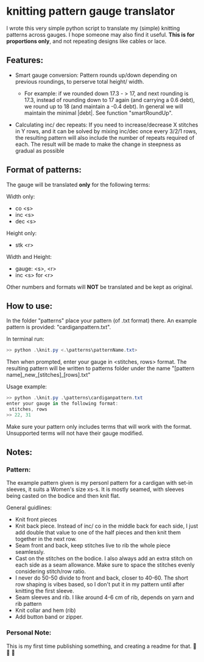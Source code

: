 # knitting pattern gauge translator

I wrote this very simple python script to translate my (simple) knitting patterns across gauges. I hope someone may also find it useful. **This is for proportions only**, and not repeating designs like cables or lace. 

## Features:
* Smart gauge conversion: Pattern rounds up/down depending on previous roundings, to perserve total height/ width.

  * For example: if we rounded down 17.3 - > 17, and next rounding is 17.3, instead of rounding down to 17 again (and carrying a 0.6 debt), we round up to 18 (and maintain a -0.4 debt). In general we will maintain the minimal |debt|. See function "smartRoundUp".


* Calculating inc/ dec repeats: If you need to increase/decrease X stitches in Y rows, and it can be solved by mixing inc/dec once every 3/2/1 rows, the resulting pattern will also include the number of repeats required of each. The result will be made to make the change in steepness as gradual as possible


## Format of patterns:
The gauge will be translated **only** for the following terms:

Width only: 
* co \<s>
* inc \<s>
* dec \<s>

Height only: 
* stk \<r>

Width and Height: 
* gauge: \<s>, \<r>
* inc \<s> for \<r>

Other numbers and formats will **NOT** be translated and be kept as original.

## How to use:
In the folder  "patterns" place your pattern (of .txt format) there.
An example pattern is provided: "cardiganpattern.txt". 

In terminal run:
```powershell
>> python .\knit.py <.\patterns\patternName.txt>
```

Then when prompted, enter your gauge in \<stitches, rows> format.
The resulting pattern will be written to patterns folder under the name "[pattern name]\_new\_\[stitches]\_\[rows].txt"

Usage example:
```powershell
>> python .\knit.py .\patterns\cardiganpattern.txt
enter your gauge in the following format:
 stitches, rows
>> 22, 31
```

Make sure your pattern only includes terms that will work with the format. Unsupported terms will not have their gauge modified.

## Notes:
### Pattern:
The example pattern given is my personl pattern for a cardigan with set-in sleeves, it suits a Women's size xs-s. It is mostly seamed, with sleeves being casted on the bodice and then knit flat.

General guidlines:
- Knit front pieces
- Knit back piece. Instead of inc/ co in the middle back for each side, I just add double that value to one of the half pieces and then knit them together in the next row.
- Seam front and back, keep stitches live to rib the whole piece seamlessly.
- Cast on the stitches on the bodice. I also always add an extra stitch on each side as a seam allowance. Make sure to space the stitches evenly considering stitch/row ratio.
- I never do 50-50 divide to front and back, closer to 40-60. The short row shaping is vibes based, so I don't put it in my pattern until after knitting the first sleeve.
- Seam sleeves and rib. I like around 4-6 cm of rib, depends on yarn and rib pattern
- Knit collar and hem (rib) 
- Add button band or zipper.

### Personal Note:
This is my first time publishing something, and creating a readme for that. :tada: :tada: :tada: